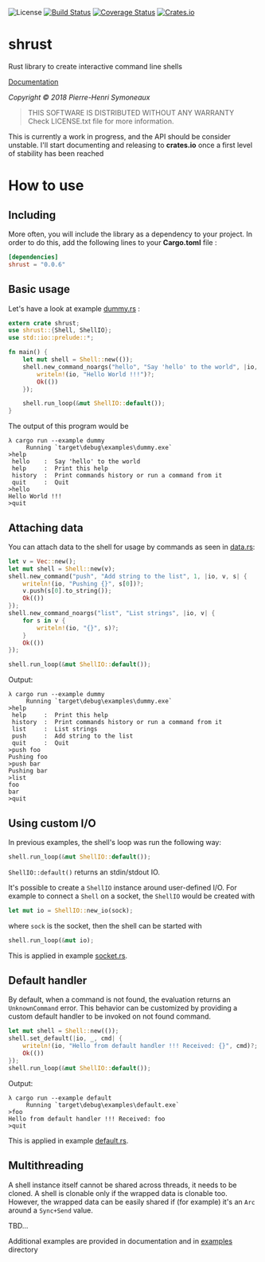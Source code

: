 ![License](http://img.shields.io/badge/license-MIT-lightgrey.svg)
[![Build Status](https://travis-ci.org/phsym/shrust.svg)](https://travis-ci.org/phsym/shrust)
[![Coverage Status](https://coveralls.io/repos/phsym/shrust/badge.svg?branch=master)](https://coveralls.io/github/phsym/shrust?branch=master)
[![Crates.io](https://img.shields.io/crates/v/shrust.svg)](https://crates.io/crates/shrust)

# shrust

Rust library to create interactive command line shells

[Documentation](http://phsym.github.io/shrust)

*Copyright &copy; 2018 Pierre-Henri Symoneaux*

> THIS SOFTWARE IS DISTRIBUTED WITHOUT ANY WARRANTY <br>
> Check LICENSE.txt file for more information. <br>


This is currently a work in progress, and the API should be consider unstable. I'll start documenting and releasing to **crates.io** once a first level of stability has been reached

# How to use

## Including

More often, you will include the library as a dependency to your project. In order to do this, add the following lines to your **Cargo.toml** file :

```toml
[dependencies]
shrust = "0.0.6"
```

## Basic usage

Let's have a look at example [dummy.rs](./examples/dummy.rs) :
```rust
extern crate shrust;
use shrust::{Shell, ShellIO};
use std::io::prelude::*;

fn main() {
    let mut shell = Shell::new(());
    shell.new_command_noargs("hello", "Say 'hello' to the world", |io, _| {
        writeln!(io, "Hello World !!!")?;
        Ok(())
    });

    shell.run_loop(&mut ShellIO::default());
}
```

The output of this program would be
```
λ cargo run --example dummy
     Running `target\debug\examples\dummy.exe`
>help
 hello    :  Say 'hello' to the world
 help     :  Print this help
 history  :  Print commands history or run a command from it
 quit     :  Quit
>hello
Hello World !!!
>quit
```

## Attaching data

You can attach data to the shell for usage by commands as seen in [data.rs](./examples/data.rs):
```rust
let v = Vec::new();
let mut shell = Shell::new(v);
shell.new_command("push", "Add string to the list", 1, |io, v, s| {
    writeln!(io, "Pushing {}", s[0])?;
    v.push(s[0].to_string());
    Ok(())
});
shell.new_command_noargs("list", "List strings", |io, v| {
    for s in v {
        writeln!(io, "{}", s)?;
    }
    Ok(())
});

shell.run_loop(&mut ShellIO::default());
```
Output:
```
λ cargo run --example dummy
     Running `target\debug\examples\dummy.exe`
>help
 help     :  Print this help
 history  :  Print commands history or run a command from it
 list     :  List strings
 push     :  Add string to the list
 quit     :  Quit
>push foo
Pushing foo
>push bar
Pushing bar
>list
foo
bar
>quit
```

## Using custom I/O
In previous examples, the shell's loop was run the following way:
```rust
shell.run_loop(&mut ShellIO::default());
```
`ShellIO::default()` returns an stdin/stdout IO.

It's possible to create a `ShellIO` instance around user-defined I/O. For example to connect a `Shell` on a socket,
the `ShellIO` would be created with
```rust
let mut io = ShellIO::new_io(sock);
```
where `sock` is the socket, then the shell can be started with
```rust
shell.run_loop(&mut io);
```
This is applied in example [socket.rs](./examples/socket.rs).

## Default handler

By default, when a command is not found, the evaluation returns an `UnknownCommand` error. This behavior can be customized
by providing a custom default handler to be invoked on not found command.
```rust
let mut shell = Shell::new(());
shell.set_default(|io, _, cmd| {
    writeln!(io, "Hello from default handler !!! Received: {}", cmd)?;
    Ok(())
});
shell.run_loop(&mut ShellIO::default());
```
Output:
```
λ cargo run --example default
     Running `target\debug\examples\default.exe`
>foo
Hello from default handler !!! Received: foo
>quit
```
This is applied in example [default.rs](./examples/default.rs).

## Multithreading
A shell instance itself cannot be shared across threads, it needs to be cloned. A shell is clonable only if the wrapped data
is clonable too. However, the wrapped data can be easily shared if (for example) it's an `Arc` around a `Sync+Send` value.

TBD...

Additional examples are provided in documentation and in [examples](./examples/) directory
